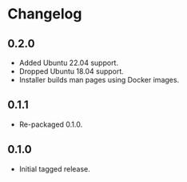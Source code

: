 # Changelog

## 0.2.0

* Added Ubuntu 22.04 support.
* Dropped Ubuntu 18.04 support.
* Installer builds man pages using Docker images.

## 0.1.1

* Re-packaged 0.1.0.

## 0.1.0

* Initial tagged release.

